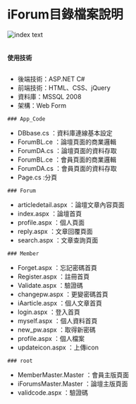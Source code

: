 # iForum目錄檔案說明

![index text](https://saii2003.github.io/Introduction/intro_forum/image/1.jpg)

<pre><code><h3>使用技術</h3></code></pre>
- 後端技術：ASP.NET C#
- 前端技術：HTML、CSS、jQuery
- 資料庫：MSSQL 2008
- 架構：Web Form

<pre><code>### App_Code</code></pre>
- DBbase.cs ：資料庫連線基本設定
- ForumBL.ce ：論壇頁面的商業邏輯
- ForumDA.cs ：論壇頁面的資料存取
- ForumBL.ce ：會員頁面的商業邏輯
- ForumDA.cs ：會員頁面的資料存取
- Page.cs :分頁

<pre><code>### Forum</code></pre>
- articledetail.aspx ：論壇文章內容頁面
- index.aspx ：論壇首頁
- profile.aspx ：個人頁面
- reply.aspx ：文章回覆頁面
- search.aspx ：文章查詢頁面

<pre><code>### Member</code></pre>
- Forget.aspx ：忘記密碼首頁
- Register.aspx ：註冊首頁
- Validate.aspx ：驗證碼
- changepw.aspx ：更變密碼首頁
- iAarticle.aspx ：個人文章首頁
- login.aspx ：登入首頁
- myself.aspx ：個人資料首頁
- new_pw.aspx ：取得新密碼
- profile.aspx ：個人檔案
- updateicon.aspx ：上傳icon

<pre><code>### root</code></pre>
- MemberMaster.Master ：會員主版頁面
- iForumsMaster.Master ：論壇主版頁面
- validcode.aspx ：驗證碼
